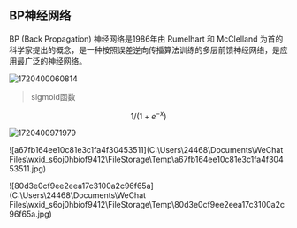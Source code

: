 ## BP神经网络

BP (Back Propagation) 神经网络是1986年由 Rumelhart 和 McClelland 为首的科学家提出的概念，是一种按照误差逆向传播算法训练的多层前馈神经网络，是应用最广泛的神经网络。

![1720400060814](C:\Users\24468\AppData\Roaming\Typora\typora-user-images\1720400060814.png)

> sigmoid函数

$$
1/(1 + e^{-x})
$$

![1720400971979](C:\Users\24468\AppData\Roaming\Typora\typora-user-images\1720400971979.png)

![a67fb164ee10c81e3c1fa4f30453511](C:\Users\24468\Documents\WeChat Files\wxid_s6oj0hbiof9412\FileStorage\Temp\a67fb164ee10c81e3c1fa4f30453511.jpg)

![80d3e0cf9ee2eea17c3100a2c96f65a](C:\Users\24468\Documents\WeChat Files\wxid_s6oj0hbiof9412\FileStorage\Temp\80d3e0cf9ee2eea17c3100a2c96f65a.jpg)

